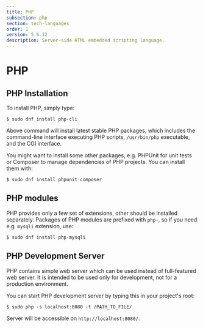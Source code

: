 ```yaml
---
title: PHP
subsection: php
section: tech-languages
order: 1
version: 5.6.12
description: Server-side HTML embedded scripting language.
---
```


# PHP

## PHP Installation

To install PHP, simply type:

```
$ sudo dnf install php-cli
```

Above command will install latest stable PHP packages, which includes the command-line interface executing PHP scripts, `/usr/bin/php` executable, and the CGI interface.

You might want to install some other packages, e.g. PHPUnit for unit tests or Composer to manage dependencies of PHP projects. You can install them with:

```
$ sudo dnf install phpunit composer
```

## PHP modules

PHP provides only a few set of extensions, other should be installed separately. Packages of PHP modules are prefixed with `php-`, so if you need e.g. `mysqli` extension, use:

```
$ sudo dnf install php-mysqli
```

## PHP Development Server

PHP contains simple web server which can be used instead of full-featured web server. It is intended to be used only for development, not for a production environment.

You can start PHP development server by typing this in your project's root:

```
$ sudo php -s localhost:8080 -t /PATH_TO_FILE/
```
Server will be accessible on `http://localhost:8080/`.
